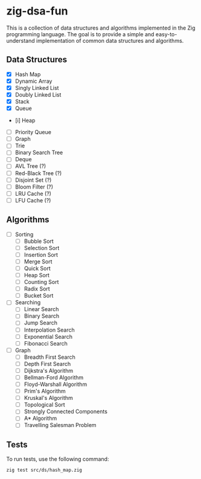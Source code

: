 # zig-dsa-fun

This is a collection of data structures and algorithms implemented in the Zig programming language. The goal is to provide a simple and easy-to-understand implementation of common data structures and algorithms.

## Data Structures
- [x] Hash Map
- [x] Dynamic Array
- [x] Singly Linked List
- [x] Doubly Linked List
- [x] Stack
- [x] Queue
- [i] Heap
- [ ] Priority Queue
- [ ] Graph
- [ ] Trie
- [ ] Binary Search Tree
- [ ] Deque
- [ ] AVL Tree (?)
- [ ] Red-Black Tree (?)
- [ ] Disjoint Set (?)
- [ ] Bloom Filter (?)
- [ ] LRU Cache (?)
- [ ] LFU Cache (?)

## Algorithms
- [ ] Sorting
  - [ ] Bubble Sort
  - [ ] Selection Sort
  - [ ] Insertion Sort
  - [ ] Merge Sort
  - [ ] Quick Sort
  - [ ] Heap Sort
  - [ ] Counting Sort
  - [ ] Radix Sort
  - [ ] Bucket Sort
- [ ] Searching
  - [ ] Linear Search
  - [ ] Binary Search
  - [ ] Jump Search
  - [ ] Interpolation Search
  - [ ] Exponential Search
  - [ ] Fibonacci Search
- [ ] Graph
  - [ ] Breadth First Search
  - [ ] Depth First Search
  - [ ] Dijkstra's Algorithm
  - [ ] Bellman-Ford Algorithm
  - [ ] Floyd-Warshall Algorithm
  - [ ] Prim's Algorithm
  - [ ] Kruskal's Algorithm
  - [ ] Topological Sort
  - [ ] Strongly Connected Components
  - [ ] A* Algorithm
  - [ ] Travelling Salesman Problem

## Tests

To run tests, use the following command:

```bash
zig test src/ds/hash_map.zig
```
